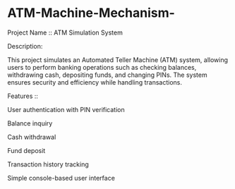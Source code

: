 # ATM-Machine-Mechanism-

Project Name :: ATM Simulation System

Description:

This project simulates an Automated Teller Machine (ATM) system, allowing users to perform banking operations such as checking balances, withdrawing cash, depositing funds, and changing PINs. The system ensures security and efficiency while handling transactions.

Features ::

User authentication with PIN verification

Balance inquiry

Cash withdrawal

Fund deposit

Transaction history tracking

Simple console-based user interface
